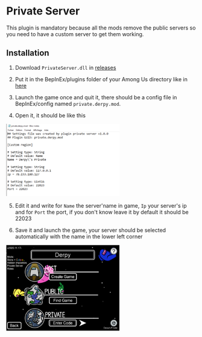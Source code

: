# Private Server

This plugin is mandatory because all the mods remove the public servers so you need to have a custom server to get them working.

## Installation

1. Download `PrivateServer.dll` in [releases](https://github.com/jloro/AmongUsMods/releases)

2. Put it in the BepInEx/plugins folder of your Among Us directory like in [here](https://github.com/jloro/AmongUsMods#installation)

3. Launch the game once and quit it, there should be a config file in BepInEx/config named `private.derpy.mod`.

4. Open it, it should be like this   

<img src="/Ressources/PrivateServerConfigFile.PNG" width="300">

5. Edit it and write for `Name` the server'name in game, `Ip` your server's ip and for `Port` the port, if you don't know leave it by default it should be 22023

6. Save it and launch the game, your server should be selected automatically with the name in the lower left corner

<img src="/Ressources/ExampleServer.PNG" width="300">
